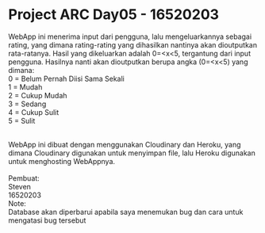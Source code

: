 # Project ARC Day05 - 16520203

WebApp ini menerima input dari pengguna, lalu mengeluarkannya sebagai rating, yang dimana rating-rating yang dihasilkan 
nantinya akan dioutputkan rata-ratanya. Hasil yang dikeluarkan adalah 0=<x<5, tergantung dari input pengguna.
Hasilnya nanti akan dioutputkan berupa angka (0=<x<5) yang dimana:
<br />
0 = Belum Pernah Diisi Sama Sekali
<br />
1 = Mudah
<br />
2 = Cukup Mudah
<br />
3 = Sedang
<br />
4 = Cukup Sulit
<br />
5 = Sulit

<br />
WebApp ini dibuat dengan menggunakan Cloudinary dan Heroku, yang dimana Cloudinary digunakan untuk menyimpan file, 
lalu Heroku digunakan untuk menghosting  WebAppnya.

<br />
<br />
Pembuat:
<br />
Steven
<br />
16520203

<br />
Note:

<br />
Database akan diperbarui apabila saya menemukan bug dan cara untuk mengatasi bug tersebut
